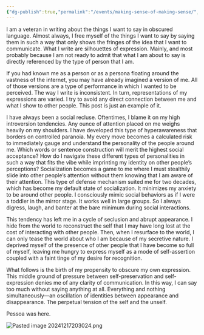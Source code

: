 ```yaml
---
{"dg-publish":true,"permalink":"/events/making-sense-of-making-sense/","noteIcon":"","created":"2023-05-08"}
---
```


I am a veteran in writing about the things I want to say in obscured language. Almost always, I free myself of the things I want to say by saying them in such a way that only shows the fringes of the idea that I want to communicate. What I write are silhouettes of expression. Mainly, and most probably because I am not ready to admit that what I am about to say is directly referenced by the type of person that I am.

If you had known me as a person or as a persona floating around the vastness of the internet, you may have already imagined a version of me. All of those versions are a type of performance in which I wanted to be perceived. The way I write is inconsistent. In turn, representations of my expressions are varied. I try to avoid any direct connection between me and what I show to other people. This post is just an example of it.

I have always been a social recluse. Oftentimes, I blame it on my high introversion tendencies. Any ounce of attention placed on me weighs heavily on my shoulders. I have developed this type of hyperawareness that borders on controlled paranoia. My every move becomes a calculated risk to immediately gauge and understand the personality of the people around me. Which words or sentence construction will merit the highest social acceptance? How do I navigate these different types of personalities in such a way that fits the vibe while imprinting my identity on other people’s perceptions? Socialization becomes a game to me where I must stealthily slide into other people’s attention without them knowing that I am aware of their attention. This type of defense mechanism suited me for two decades, which has become my default state of socialization. It minimizes my anxiety to be around other people. I consciously mimic social behaviors as if I were a toddler in the mirror stage. It works well in large groups. So I always digress, laugh, and banter at the bare minimum during social interactions.

This tendency has left me in a cycle of seclusion and abrupt appearance. I hide from the world to reconstruct the self that I may have long lost at the cost of interacting with other people. Then, when I resurface to the world, I can only tease the world about who I am because of my secretive nature. I deprived myself of the presence of other people that I have become so full of myself, leaving me hungry to express myself as a mode of self-assertion coupled with a faint tinge of my desire for recognition.

What follows is the birth of my propensity to obscure my own expression. This middle ground of pressure between self-preservation and self-expression denies me of any clarity of communication. In this way, I can say too much without saying anything at all. Everything and nothing simultaneously—an oscillation of identities between appearance and disappearance. The perpetual tension of the self and the unself.

Pessoa was here.

![Pasted image 20241217203024.png](/img/user/_attachments/Pasted%20image%2020241217203024.png)
